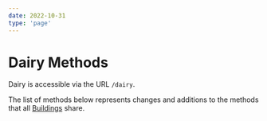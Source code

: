 ```yaml
---
date: 2022-10-31
type: 'page'
---
```


# Dairy Methods

Dairy is accessible via the URL `/dairy`.

The list of methods below represents changes and additions to the methods that all [Buildings](/api/Buildings) share.
